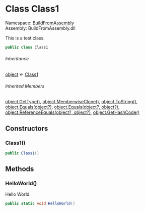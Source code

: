 ﻿# Class Class1

Namespace: [BuildFromAssembly](BuildFromAssembly\.md)  
Assembly: BuildFromAssembly\.dll

This is a test class.

```csharp
public class Class1
```

###### Inheritance

[object](https://learn\.microsoft\.com/dotnet/api/system\.object) ← 
[Class1](BuildFromAssembly\.Class1\.md)

###### Inherited Members

[object\.GetType\(\)](https://learn\.microsoft\.com/dotnet/api/system\.object\.gettype), 
[object\.MemberwiseClone\(\)](https://learn\.microsoft\.com/dotnet/api/system\.object\.memberwiseclone), 
[object\.ToString\(\)](https://learn\.microsoft\.com/dotnet/api/system\.object\.tostring), 
[object\.Equals\(object?\)](https://learn\.microsoft\.com/dotnet/api/system\.object\.equals\#system\-object\-equals\(system\-object\)), 
[object\.Equals\(object?, object?\)](https://learn\.microsoft\.com/dotnet/api/system\.object\.equals\#system\-object\-equals\(system\-object\-system\-object\)), 
[object\.ReferenceEquals\(object?, object?\)](https://learn\.microsoft\.com/dotnet/api/system\.object\.referenceequals), 
[object\.GetHashCode\(\)](https://learn\.microsoft\.com/dotnet/api/system\.object\.gethashcode)

## Constructors

### <a id="BuildFromAssembly_Class1__ctor"></a>Class1\(\)

```csharp
public Class1()
```

## Methods

### <a id="BuildFromAssembly_Class1_HelloWorld"></a>HelloWorld\(\)

Hello World.

```csharp
public static void HelloWorld()
```

